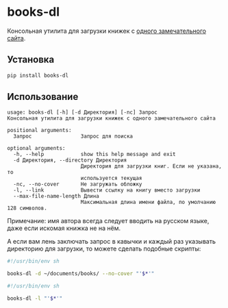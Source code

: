 # books-dl

Консольная утилита для загрузки книжек с [одного замечательного сайта](http://213.5.52.16/).

## Установка

```sh
pip install books-dl
```

## Использование

```
usage: books-dl [-h] [-d Директория] [-nc] Запрос
Консольная утилита для загрузки книжек с одного замечательного сайта

positional arguments:
  Запрос                Запрос для поиска

optional arguments:
  -h, --help            show this help message and exit
  -d Директория, --directory Директория
                        Директория для загрузки книг. Если не указана, то
                        используется текущая
  -nc, --no-cover       Не загружать обложку
  -l, --link            Вывести ссылку на книгу вместо загрузки
  --max-file-name-length Длина
                        Максимальная длина имени файла, по умолчанию 128 символов.
```

Примечание: имя автора всегда следует вводить на русском языке, даже если искомая книжка не на нём.

А если вам лень заключать запрос в кавычки и каждый раз указывать директорию для загрузки, то можете сделать подобные скрипты:

```sh
#!/usr/bin/env sh

books-dl -d ~/documents/books/ --no-cover "'$*'"
```

```sh
#!/usr/bin/env sh

books-dl -l "'$*'"
```
